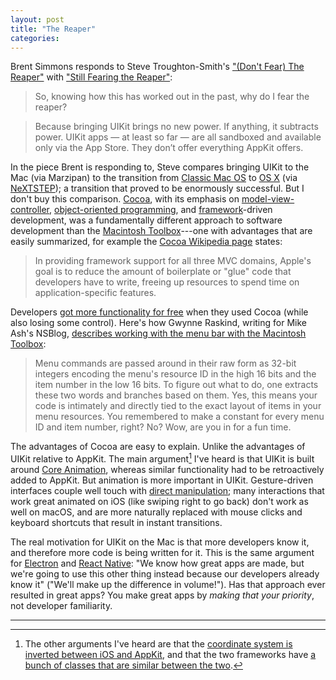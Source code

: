 ```yaml
---
layout: post
title: "The Reaper"
categories: 
---
```


Brent Simmons responds to Steve Troughton-Smith's ["(Don't Fear) The Reaper"](https://www.highcaffeinecontent.com/blog/20190522-(Dont-Fear)-The-Reaper) with ["Still Fearing the Reaper"](https://inessential.com/2019/05/22/still_fearing_the_reaper):

> So, knowing how this has worked out in the past, why do I fear the reaper?

> Because bringing UIKit brings no new power. If anything, it subtracts power. UIKit apps — at least so far — are all sandboxed and available only via the App Store. They don’t offer everything AppKit offers.

In the piece Brent is responding to, Steve compares bringing UIKit to the Mac (via Marzipan) to the transition from [Classic Mac OS](https://en.wikipedia.org/wiki/Classic_Mac_OS) to [OS X](https://en.wikipedia.org/wiki/Mac_OS_X_10.0) (via [NeXTSTEP](https://en.wikipedia.org/wiki/NeXTSTEP)); a transition that proved to be enormously successful. But I don't buy this comparison. [Cocoa](https://en.wikipedia.org/wiki/Cocoa_(API)), with its emphasis on [model-view-controller](https://en.wikipedia.org/wiki/Model%E2%80%93view%E2%80%93controller), [object-oriented programming](https://en.wikipedia.org/wiki/Object-oriented_programming), and [framework](https://en.wikipedia.org/wiki/Software_framework)-driven development, was a fundamentally different approach to software development than the [Macintosh Toolbox](https://en.wikipedia.org/wiki/Macintosh_Toolbox)---one with advantages that are easily summarized, for example the [Cocoa Wikipedia page](https://en.wikipedia.org/wiki/Cocoa_(API)) states:

> In providing framework support for all three MVC domains, Apple's goal is to reduce the amount of boilerplate or "glue" code that developers have to write, freeing up resources to spend time on application-specific features.

Developers [got more functionality for free](https://www.youtube.com/watch?v=QhhFQ-3w5tE&feature=youtu.be&t=612) when they used Cocoa (while also losing some control). Here's how Gwynne Raskind, writing for Mike Ash's NSBlog, [describes working with the menu bar with the Macintosh Toolbox](https://mikeash.com/pyblog/the-mac-toolbox-followup.html):

> Menu commands are passed around in their raw form as 32-bit integers encoding the menu's resource ID in the high 16 bits and the item number in the low 16 bits. To figure out what to do, one extracts these two words and branches based on them. Yes, this means your code is intimately and directly tied to the exact layout of items in your menu resources. You remembered to make a constant for every menu ID and item number, right? No? Wow, are you in for a fun time.

The advantages of Cocoa are easy to explain. Unlike the advantages of UIKit relative to AppKit. The main argument[^cocoaarguments] I've heard is that UIKit is built around [Core Animation](https://en.wikipedia.org/wiki/Core_Animation), whereas similar functionality had to be retroactively added to AppKit. But animation is more important in UIKit. Gesture-driven interfaces couple well touch with [direct manipulation](https://en.wikipedia.org/wiki/Direct_manipulation_interface); many interactions that work great animated on iOS (like swiping right to go back) don't work as well on macOS, and are more naturally replaced with mouse clicks and keyboard shortcuts that result in instant transitions.

The real motivation for UIKit on the Mac is that more developers know it, and therefore more code is being written for it. This is the same argument for [Electron](https://electronjs.org/) and [React Native](https://en.wikipedia.org/wiki/React_Native): "We know how great apps are made, but we're going to use this other thing instead because our developers already know it" ("We'll make up the difference in volume!"). Has that approach ever resulted in great apps? You make great apps by *making that your priority*, not developer familiarity.

* * *

[^cocoaarguments]: The other arguments I've heard are that the [coordinate system is inverted between iOS and AppKit](https://developer.apple.com/library/archive/documentation/General/Conceptual/Devpedia-CocoaApp/CoordinateSystem.html), and that the two frameworks have [a bunch of classes that are similar between the two](https://inessential.com/2015/02/05/uxkit_skepticism).

